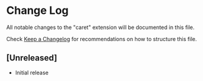 # Change Log

All notable changes to the "caret" extension will be documented in this file.

Check [Keep a Changelog](http://keepachangelog.com/) for recommendations on how to structure this file.

## [Unreleased]

- Initial release